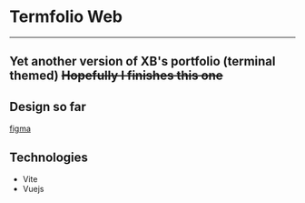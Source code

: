 # Termfolio Web

---

## Yet another version of XB's portfolio (terminal themed) ~~Hopefully I finishes this one~~

## Design so far

[figma](https://www.figma.com/file/4z8pto4zsmL42tp4GLmQjR/Termfolio-Web?node-id=0%3A1)

## Technologies

- Vite
- Vuejs
